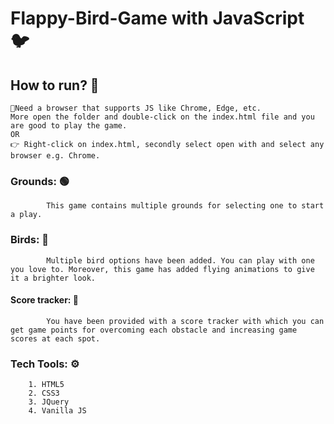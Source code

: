 # Flappy-Bird-Game with JavaScript 🐦

## How to run? 🤔
    🌟Need a browser that supports JS like Chrome, Edge, etc.
    More open the folder and double-click on the index.html file and you are good to play the game.
    OR
    👉 Right-click on index.html, secondly select open with and select any browser e.g. Chrome.

### Grounds: 🟢
            This game contains multiple grounds for selecting one to start a play.
### Birds: 🐧
            Multiple bird options have been added. You can play with one you love to. Moreover, this game has added flying animations to give it a brighter look.
#### Score tracker: 🔄
            You have been provided with a score tracker with which you can get game points for overcoming each obstacle and increasing game scores at each spot.

### Tech Tools: ⚙
        1. HTML5
        2. CSS3
        3. JQuery
        4. Vanilla JS

